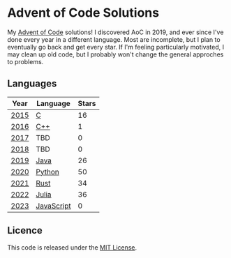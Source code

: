 # Advent of Code Solutions

My [Advent of Code](https://adventofcode.com) solutions! I discovered AoC
in 2019, and ever since I've done every year in a different language. Most
are incomplete, but I plan to eventually go back and get every star. If I'm
feeling particularly motivated, I may clean up old code, but I probably
won't change the general approches to problems.

## Languages

|Year|Language|Stars|
|---|---|---|
|[2015](https://adventofcode.com/2015)|[C](https://en.wikipedia.org/wiki/C_(programming_language))|16|
|[2016](https://adventofcode.com/2016)|[C++](https://en.wikipedia.org/wiki/C++)|1|
|[2017](https://adventofcode.com/2017)|TBD|0|
|[2018](https://adventofcode.com/2018)|TBD|0|
|[2019](https://adventofcode.com/2019)|[Java](https://www.oracle.com/java/)|26|
|[2020](https://adventofcode.com/2020)|[Python](https://www.python.org)|50|
|[2021](https://adventofcode.com/2021)|[Rust](https://www.rust-lang.org)|34|
|[2022](https://adventofcode.com/2022)|[Julia](https://julialang.org)|36|
|[2023](https://adventofcode.com/2023)|[JavaScript](https://en.wikipedia.org/wiki/JavaScript)|0|

## Licence

This code is released under the [MIT License](LICENSE.txt).
